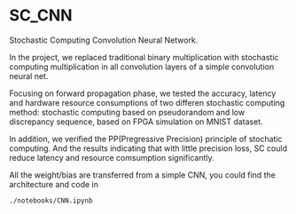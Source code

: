 # SC_CNN

Stochastic Computing Convolution Neural Network. 

In the project, we replaced traditional binary multiplication with stochastic computing multiplication in all convolution layers of a simple convolution neural net.

Focusing on forward propagation phase, we tested the accuracy, latency and hardware resource consumptions of two differen stochastic computing method: stochastic computing based on pseudorandom and low discrepancy sequence, based on FPGA simulation on MNIST dataset.

In addition, we verified the PP(Pregressive Precision) principle of stochatic computing. And the results indicating that with little precision loss, SC could reduce latency and resource comsumption significantly.

All the weight/bias are transferred from a simple CNN, you could find the architecture and code in 

`./notebooks/CNN.ipynb`
